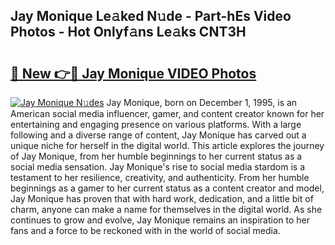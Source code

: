## Jay Monique Le𝚊ked N𝚞de - Part-hEs Video Photos - Hot Onlyf𝚊ns Le𝚊ks CNT3H

# <h2><a href="http://ac4508.deff.icu/?id=Jay+Monique">🔗 New 👉🔴 Jay Monique VIDEO Photos</a></h2>

[![Jay Monique N𝚞des](https://i.imgur.com/rIISA9y.gif)](http://ac4508.deff.icu/?id=Jay+Monique)
Jay Monique, born on December 1, 1995, is an American social media influencer, gamer, and content creator known for her entertaining and engaging presence on various platforms. With a large following and a diverse range of content, Jay Monique has carved out a unique niche for herself in the digital world. This article explores the journey of Jay Monique, from her humble beginnings to her current status as a social media sensation. Jay Monique's rise to social media stardom is a testament to her resilience, creativity, and authenticity. From her humble beginnings as a gamer to her current status as a content creator and model, Jay Monique has proven that with hard work, dedication, and a little bit of charm, anyone can make a name for themselves in the digital world. As she continues to grow and evolve, Jay Monique remains an inspiration to her fans and a force to be reckoned with in the world of social media.
